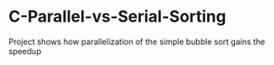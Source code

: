 # C-Parallel-vs-Serial-Sorting
Project shows how parallelization of the simple bubble sort gains the speedup
